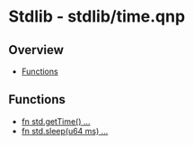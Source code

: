 
# Stdlib - stdlib/time.qnp

## Overview
 - [Functions](#functions)


## Functions
 - [fn<u64> std.getTime() ...]()
 - [fn<i32> std.sleep(u64 ms) ...]()

